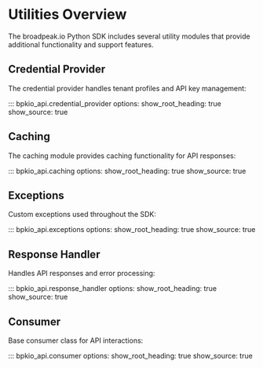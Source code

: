 # Utilities Overview

The broadpeak.io Python SDK includes several utility modules that provide additional functionality and support features.

## Credential Provider

The credential provider handles tenant profiles and API key management:

::: bpkio_api.credential_provider
    options:
      show_root_heading: true
      show_source: true

## Caching

The caching module provides caching functionality for API responses:

::: bpkio_api.caching
    options:
      show_root_heading: true
      show_source: true

## Exceptions

Custom exceptions used throughout the SDK:

::: bpkio_api.exceptions
    options:
      show_root_heading: true
      show_source: true

## Response Handler

Handles API responses and error processing:

::: bpkio_api.response_handler
    options:
      show_root_heading: true
      show_source: true

## Consumer

Base consumer class for API interactions:

::: bpkio_api.consumer
    options:
      show_root_heading: true
      show_source: true 